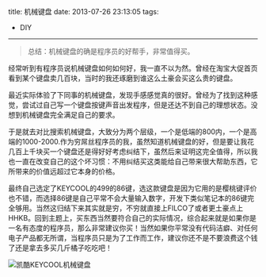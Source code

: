 title: 机械键盘
date: 2013-07-26 23:13:05
tags:
- DIY
---

> 总结：机械键盘的确是程序员的好帮手，非常值得买。

<!-- more -->

经常听到有程序员说机械键盘如何如何好，我一直不以为然。曾经在淘宝大促首页看到某个键盘卖几百块，当时的我还琢磨到谁这么土豪会买这么贵的键盘。

最近实际体验了下同事的机械键盘，发现手感感觉真的很好。曾经为了找到这种感觉，尝试过自己写一个键盘按键声音出发程序，但是还达不到自己的理想状态。没想到机械键盘完全满足自己的要求。

于是就去对比搜索机械键盘，大致分为两个层级，一个是低端的800内，一个是高端的1000-2000.作为穷屌丝程序员的我，虽然知道机械键盘的好，但是要让我花几百上千块买一个键盘还是得好好考虑纠结下，虽然后来证明这完全值得，所以我也一直在改变自己的这个坏习惯：不用纠结买这类能给自己带来很大帮助东西，它所带来的价值远超过它本身的价格。

最终自己选定了KEYCOOL的499的86键，选这款键盘是因为它用的是樱桃键评价也不错，而选择86键是自己平常不会大量输入数字，开发下类似笔记本的86键完全够用。当然这归结下来其实就是穷，不穷就直接上FILCO了或者更土豪点上HHKB。回到主题上，买东西当然要符合自己的实际情况，综合起来就是如果你是一名有态度的程序员，那么非常建议你买！当然如果你平常没有代码洁癖、对任何电子产品都无所谓，当程序员只是为了工作而工作，建议你还不是不要浪费这个钱了还是拿去多买几斤橘子吃吃吧！

![凯酷KEYCOOL机械键盘](http://wufeifei.com/img/keyboard.jpg)
